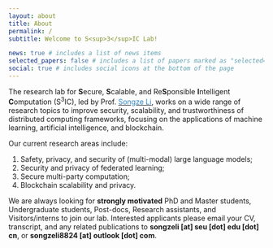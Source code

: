 ```yaml
---
layout: about
title: About
permalink: /
subtitle: Welcome to S<sup>3</sup>IC Lab!

news: true # includes a list of news items
selected_papers: false # includes a list of papers marked as "selected={true}"
social: true # includes social icons at the bottom of the page
---
```

The research lab for **S**ecure, **S**calable, and Re**S**ponsible **I**ntelligent **C**omputation (S<sup>3</sup>IC), led by Prof. [<span style="color: #2E86C1;">Songze Li</span>](https://s3ic.github.io/projects/about_lsz_f/), works on a wide range of research topics to improve security, scalability, and trustworthiness of distributed computing frameworks, focusing on the applications of machine learning, artificial intelligence, and blockchain.

Our current research areas include: <br>
1) Safety, privacy, and security of (multi-modal) large language models; <br>
2) Security and privacy of federated learning; <br>
3) Secure multi-party computation; <br>
4) Blockchain scalability and privacy.

We are always looking for **strongly motivated** PhD and Master students, Undergraduate students, Post-docs, Research assistants, and Visitors/interns to join our lab. Interested applicants please email your CV, transcript, and any related publications to **songzeli [at] seu [dot] edu [dot] cn**, or **songzeli8824 [at] outlook [dot] com**.
